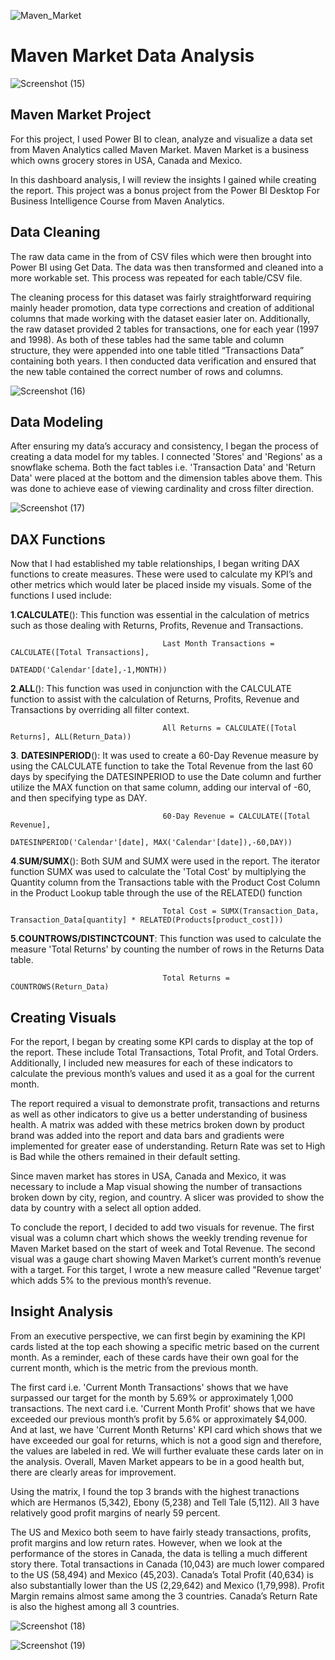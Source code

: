 ![Maven_Market](https://github.com/Prat-21/Maven-Market-Report/assets/165648053/bbbec253-6b0a-4503-bd26-57b47b998329)



# Maven Market Data Analysis


![Screenshot (15)](https://github.com/Prat-21/Maven-Market-Report/assets/165648053/08f3f89b-2d9d-4271-8937-9e96eb3debc1)



## Maven Market Project

For this project, I used Power BI to clean, analyze and visualize a data set from Maven Analytics called Maven Market. Maven Market is a business which owns grocery stores in USA, Canada and Mexico.

In this dashboard analysis, I will review the insights I gained while creating the report. This project was a bonus project from the Power BI Desktop For Business Intelligence Course from Maven Analytics.

## Data Cleaning

The raw data came in the from of CSV files which were then brought into Power BI using Get Data. The data was then transformed and cleaned into a more workable set. This process was repeated for each table/CSV file.

The cleaning process for this dataset was fairly straightforward requiring mainly header promotion, data type corrections and creation of additional columns that made working with the dataset easier later on. Additionally, the raw dataset provided 2 tables for transactions, one for each year (1997 and 1998). As both of these tables had the same table and column structure, they were appended into one table titled “Transactions Data” containing both years. I then conducted data verification and ensured that the new table contained the correct number of rows and columns.



![Screenshot (16)](https://github.com/Prat-21/Maven-Market-Report/assets/165648053/7b7bd62c-7ad4-4a4b-90b3-fdfe66dda813)



## Data Modeling

After ensuring my data’s accuracy and consistency, I began the process of creating a data model for my tables. I connected 'Stores' and 'Regions' as a snowflake schema. Both the fact tables i.e. 'Transaction Data' and 'Return Data' were placed at the bottom and the dimension tables above them. This was done to achieve ease of viewing cardinality and cross filter direction.



![Screenshot (17)](https://github.com/Prat-21/Maven-Market-Report/assets/165648053/1a0d1635-3fb3-4826-a72b-74116ac067d0)



## DAX Functions

Now that I had established my table relationships, I began writing DAX functions to create measures. These were used to calculate my KPI’s and other metrics which would later be placed inside my visuals. Some of the functions I used include:

**1**.**CALCULATE**():  This function was essential in the calculation of metrics such as those dealing with Returns, Profits, Revenue and Transactions.

                                      Last Month Transactions = CALCULATE([Total Transactions],
                                                 DATEADD('Calendar'[date],-1,MONTH))

**2**.**ALL**(): This function was used in conjunction with the CALCULATE function to assist with the calculation of Returns, Profits, Revenue and Transactions by overriding all filter context.

                                      All Returns = CALCULATE([Total Returns], ALL(Return_Data))

 **3**. **DATESINPERIOD**(): It was used to create a 60-Day Revenue measure by using the CALCULATE function to take the Total Revenue from the last 60 days by specifying the DATESINPERIOD to use the Date column and further utilize the MAX function on that same column, adding our interval of -60, and then specifying type as DAY.

                                      60-Day Revenue = CALCULATE([Total Revenue],
                                             DATESINPERIOD('Calendar'[date], MAX('Calendar'[date]),-60,DAY))

**4**.**SUM/SUMX**(): Both SUM and SUMX were used in the report. The iterator function SUMX was used to calculate the 'Total Cost' by multiplying the Quantity column from the Transactions table with the Product Cost Column in the Product Lookup table through the use of the RELATED() function

                                      Total Cost = SUMX(Transaction_Data, Transaction_Data[quantity] * RELATED(Products[product_cost]))

**5**.**COUNTROWS/DISTINCTCOUNT**: This function was used to calculate the measure 'Total Returns' by counting the number of rows in the Returns Data table.

                                      Total Returns = COUNTROWS(Return_Data)

## Creating Visuals

For the report, I began by creating some KPI cards to display at the top of the report. These include Total Transactions, Total Profit, and Total Orders. Additionally, I included new measures for each of these indicators to calculate the previous month’s values and used it as a goal for the current month.

The report required a visual to demonstrate profit, transactions and returns as well as other indicators to give us a better understanding of business health. A matrix was added with these metrics broken down by product brand was added into the report and data bars and gradients were implemented for greater ease of understanding. Return Rate was set to High is Bad while the others remained in their default setting.

Since maven market has stores in USA, Canada and Mexico, it was necessary to include a Map visual showing the number of transactions broken down by city, region, and country. A slicer was provided to show the data by country with a select all option added.

To conclude the report, I decided to add two visuals for revenue. The first visual was a column chart which shows the weekly trending revenue for Maven Market based on the start of week and Total Revenue. The second visual was a gauge chart showing Maven Market’s current month’s revenue with a target. For this target, I wrote a new measure called "Revenue target' which adds 5% to the previous month’s revenue.

## Insight Analysis

From an executive perspective, we can first begin by examining the KPI cards listed at the top each showing a specific metric based on the current month. As a reminder, each of these cards have their own goal for the current month, which is the metric from the previous month.

The first card i.e. 'Current Month Transactions' shows that we have surpassed our target for the month by 5.69% or approximately 1,000 transactions. The next card i.e. 'Current Month Profit' shows that we have exceeded our previous month’s profit by 5.6% or approximately $4,000. And at last, we have 'Current Month Returns' KPI card which shows that we have exceeded our goal for returns, which is not a good sign and therefore, the values are labeled in red. We will further evaluate these cards later on in the analysis. Overall, Maven Market appears to be in a good health but, there are clearly areas for improvement.

Using the matrix, I found the top 3 brands with the highest tranactions which are Hermanos (5,342), Ebony (5,238) and Tell Tale (5,112). All 3 have relatively good profit margins of nearly 59 percent.

The US and Mexico both seem to have fairly steady transactions, profits, profit margins and low return rates. However, when we look at the performance of the stores in Canada, the data is telling a much different story there. Total transactions in Canada (10,043) are much lower compared to the US (58,494) and Mexico (45,203). Canada’s Total Profit (40,634) is also substantially lower than the US (2,29,642) and Mexico (1,79,998). Profit Margin remains almost same among the 3 countries. Canada’s Return Rate is also the highest among all 3 countries.



![Screenshot (18)](https://github.com/Prat-21/Maven-Market-Report/assets/165648053/73992387-07d2-4a36-a9b4-fe35573452aa)



![Screenshot (19)](https://github.com/Prat-21/Maven-Market-Report/assets/165648053/5882438e-119c-43ba-aae9-a8c3ae062dc2)



